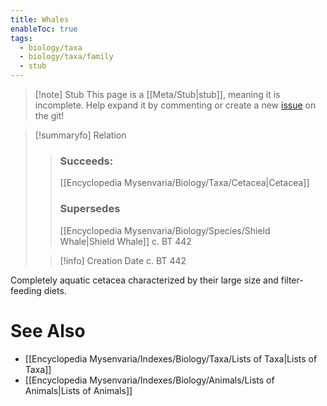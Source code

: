 ```yaml
---
title: Whales
enableToc: true
tags:
  - biology/taxa
  - biology/taxa/family
  - stub
---
```


> [!note] Stub
> This page is a [[Meta/Stub|stub]], meaning it is incomplete. Help expand it by commenting or create a new [issue](https://github.com/RagtimeGal/quartz--encyclopedia-mysenvaria/issues/new/choose) on the git!


> [!summary[](Meta/Stubs.md)fo] Relation
> > ### Succeeds:
> > [[Encyclopedia Mysenvaria/Biology/Taxa/Cetacea|Cetacea]]
> > ### Supersedes 
> > [[Encyclopedia Mysenvaria/Biology/Species/Shield Whale|Shield Whale]] c. BT 442
>
> > [!info] Creation Date
> > c. BT 442

Completely aquatic cetacea characterized by their large size and filter-feeding diets.

# See Also
- [[Encyclopedia Mysenvaria/Indexes/Biology/Taxa/Lists of Taxa|Lists of Taxa]]
- [[Encyclopedia Mysenvaria/Indexes/Biology/Animals/Lists of Animals|Lists of Animals]]
